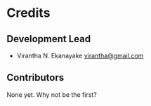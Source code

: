 # Credits

## Development Lead

* Virantha N. Ekanayake <virantha@gmail.com>

## Contributors

None yet. Why not be the first?
